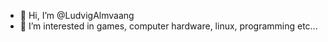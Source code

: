 - 👋 Hi, I’m @LudvigAlmvaang
- 👀 I’m interested in games, computer hardware, linux, programming etc...
<!---
- 🌱 I’m currently learning Data Engineering on IBM's learning program
- 💞️ I’m looking to collaborate on ..
- 📫 How to reach me ...
- 😄 Pronouns: ...
- ⚡ Fun fact: ...
--->

<!---
LudvigAlmvaang/LudvigAlmvaang is a ✨ special ✨ repository because its `README.md` (this file) appears on your GitHub profile.
You can click the Preview link to take a look at your changes.
--->
